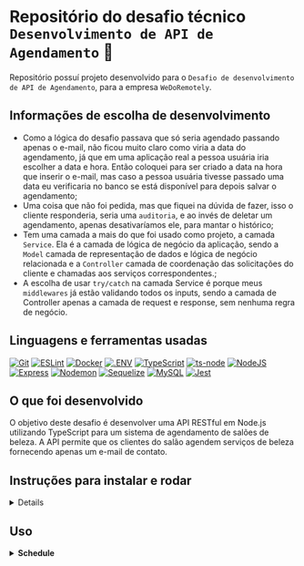 # Repositório do desafio técnico `Desenvolvimento de API de Agendamento` 📅

Repositório possuí projeto desenvolvido para o `Desafio de desenvolvimento de API de Agendamento`, para a empresa `WeDoRemotely`.

## Informações de escolha de desenvolvimento

- Como a lógica do desafio passava que só seria agendado passando apenas o e-mail, não ficou muito claro como viria a data do agendamento, já que em uma aplicação real a pessoa usuária iria escolher a data e hora. Então coloquei para ser criado a data na hora que inserir o e-mail, mas caso a pessoa usuária tivesse passado uma data eu verificaria no banco se está disponível para depois salvar o agendamento;
- Uma coisa que não foi pedida, mas que fiquei na dúvida de fazer, isso o cliente responderia, seria uma `auditoria`, e ao invés de deletar um agendamento, apenas desativaríamos ele, para mantar o histórico;
- Tem uma camada a mais do que foi usado como projeto, a camada `Service`. Ela é a camada de lógica de negócio da aplicação, sendo a `Model` camada de representação de dados e lógica de negócio relacionada e a `Controller` camada de coordenação das solicitações do cliente e chamadas aos serviços correspondentes.;
- A escolha de usar `try/catch` na camada Service é porque meus `middlewares` já estão validando todos os inputs, sendo a camada de Controller apenas a camada de request e response, sem nenhuma regra de negócio.

## Linguagens e ferramentas usadas

[![Git][Git-logo]][Git-url]
[![ESLint][ESLint-logo]][ESLint-url]
[![Docker][Docker-logo]][Docker-url]
[![.ENV][.ENV-logo]][.ENV-url]
[![TypeScript][TypeScript-logo]][TypeScript-url]
[![ts-node][ts-node-logo]][ts-node-url]
[![NodeJS][NodeJS-logo]][NodeJS-url]
[![Express][Express-logo]][Express-url]
[![Nodemon][Nodemon-logo]][Nodemon-url]
[![Sequelize][Sequelize-logo]][Sequelize-url]
[![MySQL][MySQL-logo]][MySQL-url]
[![Jest][Jest-logo]][Jest-url]

## O que foi desenvolvido
   
O objetivo deste desafio é desenvolver uma API RESTful em Node.js utilizando TypeScript para um sistema de agendamento de salões de beleza. A API permite que os clientes do salão agendem serviços de beleza fornecendo apenas um e-mail de contato.

## Instruções para instalar e rodar

<details>

1. Clone o repositório (recomendado usar em SSH) e entre na pasta:

    ```bash
    git clone git@github.com:ludson96/desafio-nodejs.git
    cd desafio-nodejs
    ```

1. Instale as dependências:

    ```bash
    npm install
    ```

1. Na raiz do projeto há um arquivo `.env.example`, que deve ser preenchido com as variáveis de ambiente para o funcionamento da API com o Banco de dados e a sua porta. Todas as instruções de preenchimento estão nesse arquivo.

1. Caso não tenha `MySQL` instalados, basta executar o `docker-compose.yml` (necessário docker instalado) com o comando abaixo:

   ```bash
   # Execute o comando na raiz do projeto. 
   # Flag -d irá executá-lo em segundo plano.
   docker compose up -d
   ```
1. Para iniciar o servidor após configurar o `MySQL` e definir as `variáveis`, utilize o `nodemon`. Este comando também irá realizar o build, remover quaisquer bancos de dados existentes, executar as migrações e inserir os dados iniciais. Para isso, execute o seguinte comando:

   ```bash
   npm run dev
   # Após a execução, pode testar as requisições a API.
   ```

1. Caso queira testar com um Rest API Client tem um arquivo `Insomnia.json`, exportado a partir do insomnia, que possui uma coleção com todas as requisições possíveis

</details>

## Uso

<details>

  <summary><strong>Schedule</strong></summary>

### Endpoints

### 1. `POST /schedule`

<details>
  <summary>Agenda um serviço de beleza, fornecendo apenas o e-mail de contato.</summary><br />

Funciona da seguinte forma:

- `/schedule` (`POST`)
   - deve receber via corpo do POST um e-mail. 
     - Exemplo de requisição:
        ```json
        {
          "email": "maria_456@hotmail.com"
        }
        ```
   - em caso de sucesso:
      - retorna o status HTTP 201 (CREATED)
      - retorna uma mensagem e os dados do agendamento criado. 
        - Exemplo de resposta:

        ```json
        {
          "message": {
            "message": "Service scheduled successfully"
          },
          "newSchedule": {
            "scheduleDateTime": "2024-04-05T21:01:22.116Z",
            "id": 4,
            "email": "maria_456@hotmail.com"
          }
        }
        ```
    - caso não seja informado nenhum `email`, a rota retorna o status HTTP 400 com a
     mensagem `Email is required` no corpo da resposta.
    - caso seja informado apenas espaços vazios, a rota retorna o status HTTP 400 com a
     mensagem `Email cannot be an empty string` no corpo da resposta.
    - caso seja informado um `email` invalido, a rota retorna o status HTTP 400 com a
     mensagem `Invalid email format` no corpo da resposta.

</details>


### 2. `GET /schedule`

<details>
  <summary>Lista todos os agendamentos.</summary><br />

Funciona da seguinte forma:

- `/schedule` (`GET`)
   - retorna um array de todos os agendamentos. 
     - Exemplo de resposta:

        ```json
        [
          {
            "id": 1,
            "email": "exemple_123@hotmail.com",
            "scheduleDateTime": "2024-04-20T10:30:00.000Z"
          },
          {
            "id": 2,
            "email": "pedro-789@gmail.com",
            "scheduleDateTime": "2024-04-30T09:00:00.000Z"
          },
          {
            "id": 3,
            "email": "maria_456@hotmail.com",
            "scheduleDateTime": "2024-04-05T21:01:22.000Z"
          }
        ]
        ```

</details>

### 3. `GET /schedule/{id}`

<details>
  <summary>Cancela um agendamento pelo ID.</summary><br />

Funciona da seguinte forma:

- `/schedule/{id}` (`GET`):
   - recebe um `id` pelo caminho da rota e retorna uma mensagem de sucesso. 
     - Exemplo de resposta para a rota `/schedule/3` (supondo que exista um agendamento com `id = 3`):

        ```json
        {
          "message": "Scheduling canceled successfully"
        }
        ```
   - caso não exista um agendamento com esse `id`, a rota retorna o status HTTP 404 com a
     mensagem `Schedule not found with ID: 3` no corpo da resposta.
    - caso seja informado um `id` que não é um número, a rota retorna o status HTTP 400 com a
     mensagem `ID must be a number` no corpo da resposta.

</details>

</details>

[Git-logo]: https://img.shields.io/badge/git-%23F05033.svg?style=for-the-badge&logo=git&logoColor=white
[Git-url]: https://git-scm.com

[NodeJS-logo]: https://img.shields.io/badge/node.js-6DA55F?style=for-the-badge&logo=node.js&logoColor=white
[NodeJS-url]: https://nodejs.org/en/
[TypeScript-logo]: https://img.shields.io/badge/typescript-%23007ACC.svg?style=for-the-badge&logo=typescript&logoColor=white
[TypeScript-url]: https://www.typescriptlang.org/
[Docker-logo]: https://img.shields.io/badge/docker-%230db7ed.svg?style=for-the-badge&logo=docker&logoColor=white
[Docker-url]: https://www.docker.com
[Jest-logo]: https://img.shields.io/badge/-jest-%23C21325?style=for-the-badge&logo=jest&logoColor=white
[Jest-url]: https://jestjs.io
[MySQL-logo]: https://img.shields.io/badge/mysql-%2300f.svg?style=for-the-badge&logo=mysql&logoColor=white
[MySQL-url]: https://www.mysql.com
[Sequelize-logo]: https://img.shields.io/badge/Sequelize-52B0E7?style=for-the-badge&logo=Sequelize&logoColor=white
[Sequelize-url]: https://sequelize.org
[Express-logo]: https://img.shields.io/badge/express.js-%23404d59.svg?style=for-the-badge&logo=express&logoColor=%2361DAFB
[Express-url]: https://expressjs.com
[Nodemon-logo]: https://img.shields.io/badge/Nodemon-76D04B?logo=nodemon&logoColor=fff&style=for-the-badge
[Nodemon-url]: https://www.npmjs.com/package/nodemon
[ESLint-logo]: https://img.shields.io/badge/ESLint-4B3263?style=for-the-badge&logo=eslint&logoColor=white
[ESLint-url]: https://eslint.org/
[ts-node-logo]: https://img.shields.io/badge/ts--node-3178C6?logo=tsnode&logoColor=fff&style=for-the-badge
[ts-node-url]: https://www.npmjs.com/package/ts-node-dev
[.ENV-logo]: https://img.shields.io/badge/.ENV-ECD53F?logo=dotenv&logoColor=000&style=for-the-badge
[.ENV-url]: https://www.npmjs.com/package/dotenv